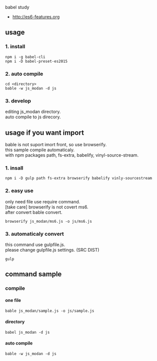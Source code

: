 babel study

- http://es6-features.org

## usage

### 1. install

```
npm i -g babel-cli
npm i -D babel-preset-es2015
```

### 2. auto compile

```
cd <directory>
bable -w js_modan -d js
```

### 3. develop

editing js_modan directory.<br>
auto compile to js direcory.

## usage if you want import

bable is not suport imort front, so use browserify.<br>
this sample compile automaticaly.<br>
with npm packages path, fs-extra, babelify, vinyl-source-stream.<br>

### 1. insall

```
npm i -D gulp path fs-extra browserify babelify vinly-sourcestream
```

### 2. easy use

only need file use require command.<br>
[take care] browserify is not covert ms6.<br>
after convert bable convert.<br>

```
browserify js_modan/ms6.js -o js/ms6.js
```

### 3. automaticaly convert

this command use gulpfile.js.<br>
please change gulpfile.js settings. (SRC DIST)

```
gulp
```

## command sample

### compile

#### one file

```
bable js_modan/sample.js -o js/sample.js
```

#### directory

```
babel js_modan -d js
```

#### auto compile

```
bable -w js_modan -d js
```
